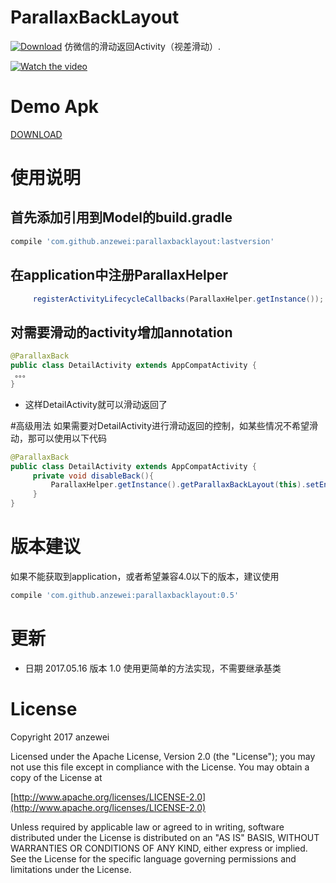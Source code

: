 # ParallaxBackLayout
[![Download](https://api.bintray.com/packages/anzewei/maven/com.github.anzewei/images/download.svg)](https://bintray.com/anzewei/maven/com.github.anzewei/_latestVersion)
仿微信的滑动返回Activity（视差滑动）.

[![Watch the video](https://github.com/anzewei/ParallaxBackLayout/blob/master/ext/video.png)](https://youtu.be/6da7UZh8MRk)

# Demo Apk

<a href="https://github.com/anzewei/ParallaxBackLayout/blob/master/ext/demo.apk?raw=true">DOWNLOAD</a>

# 使用说明

## 首先添加引用到Model的build.gradle

``` groovy
compile 'com.github.anzewei:parallaxbacklayout:lastversion'
``` 
	
## 在application中注册ParallaxHelper

``` java
     registerActivityLifecycleCallbacks(ParallaxHelper.getInstance());
```
## 对需要滑动的activity增加annotation

``` java
@ParallaxBack
public class DetailActivity extends AppCompatActivity {
 。。。
}
```
- 这样DetailActivity就可以滑动返回了

#高级用法
如果需要对DetailActivity进行滑动返回的控制，如某些情况不希望滑动，那可以使用以下代码


``` java
@ParallaxBack
public class DetailActivity extends AppCompatActivity {
     private void disableBack(){
         ParallaxHelper.getInstance().getParallaxBackLayout(this).setEnableGesture(false);
     }
}
```

# 版本建议
 如果不能获取到application，或者希望兼容4.0以下的版本，建议使用

``` groovy
compile 'com.github.anzewei:parallaxbacklayout:0.5'
```

# 更新
- 日期 2017.05.16  版本  1.0
使用更简单的方法实现，不需要继承基类

# License

Copyright 2017 anzewei

Licensed under the Apache License, Version 2.0 (the "License"); you may not use this file except in compliance with the License. You may obtain a copy of the License at

[http://www.apache.org/licenses/LICENSE-2.0](http://www.apache.org/licenses/LICENSE-2.0)

Unless required by applicable law or agreed to in writing, software distributed under the License is distributed on an "AS IS" BASIS, WITHOUT WARRANTIES OR CONDITIONS OF ANY KIND, either express or implied. See the License for the specific language governing permissions and limitations under the License.
